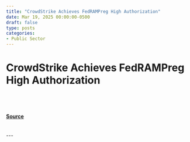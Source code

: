```yaml
---
title: "CrowdStrike Achieves FedRAMPreg High Authorization"
date: Mar 19, 2025 00:00:00-0500
draft: false
type: posts
categories: 
- Public Sector
---
```

# CrowdStrike Achieves FedRAMPreg High Authorization

<br/>

<br/>


#### [Source](https://www.crowdstrike.com/en-us/blog/crowdstrike-achieves-fedramp-high-authorization/)

<br/>
---
